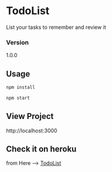 # TodoList

List your tasks to remember and review it

### Version
1.0.0

## Usage

```bash
npm install
```

```bash
npm start
```

## View Project
http://localhost:3000

## Check it on heroku

from Here -->  [TodoList](https://safe-falls-30106.herokuapp.com/) 
